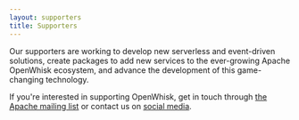 ```yaml
---
layout: supporters
title: Supporters
---
```

<!--
#
# Licensed to the Apache Software Foundation (ASF) under one or more
# contributor license agreements.  See the NOTICE file distributed with
# this work for additional information regarding copyright ownership.
# The ASF licenses this file to You under the Apache License, Version 2.0
# (the "License"); you may not use this file except in compliance with
# the License.  You may obtain a copy of the License at
#
#     http://www.apache.org/licenses/LICENSE-2.0
#
# Unless required by applicable law or agreed to in writing, software
# distributed under the License is distributed on an "AS IS" BASIS,
# WITHOUT WARRANTIES OR CONDITIONS OF ANY KIND, either express or implied.
# See the License for the specific language governing permissions and
# limitations under the License.
#
-->

Our supporters are working to develop new serverless and event-driven solutions, create packages to add new services to the ever-growing Apache OpenWhisk ecosystem, and advance the development of this game-changing technology.

If you're interested in supporting OpenWhisk, get in touch through [the Apache mailing list](/contact) or contact us on [social media](/social).
